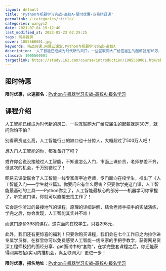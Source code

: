 ```yaml
---
layout: default
title: 'Python与机器学习实战-高校A-限时优惠-网易精品课'
permalink: /:categories/:title/
categories: wangyi2
date: 2021-07-04 15:12:40
last_modified_at: 2022-05-23 02:29:25
tags: 网易提供
cover: 1005560001.jpg
keywords: 精选网课,网易云课堂,Python与机器学习实战-高校A
description: '人工智能已经成为时代新的风口，一些互联网大厂给应届生的起薪就是30万，就问你怕不怕？别看薪资这么高，人工智能行业的缺口也'
classid: 1005560001
targetlink: https://study.163.com/course/introduction/1005560001.htm?share=1&shareId=1025206652&utm_campaign=share&utm_medium=iphoneShare&utm_source=&utm_u=1025206652
---
```


## 限时特惠

**限时优惠，火速报名**：[Python与机器学习实战-高校A-报名学习](https://study.163.com/course/introduction/1005560001.htm?share=1&shareId=1025206652&utm_campaign=share&utm_medium=iphoneShare&utm_source=&utm_u=1025206652)

## 课程介绍

人工智能已经成为时代新的风口，一些互联网大厂给应届生的起薪就是30万，就问你怕不怕？

别看薪资这么高，人工智能行业的缺口也十分惊人，大概超过了500万人吧！

想入门人工智能的你，都准备好了吗？



或许你会说没接触过人工智能，不知道怎么入门，市面上课价贵，老师参差不齐，但这次的机会，千万别错过了！



网易云课堂联合了人工智能一线专家唐宇迪老师，专门面向在校学生，推出了《人工智能入门——学生就业篇》。你要问它有什么厉害？只要你学完这门课，人工智能最基础的工具——Python你会了，人工智能最核心的部分——机器学习你掌握了，听完这门课，你就可以直接去找工作了！



它会是你听过的最接地气的课程，原理的详细讲解，结合老师手把手的实战演练，学完之后，你会发现，人工智能其实并不难！

而这门原价398的课程，这次面向在校学生，只要298元，



此外，我们还有更惊喜的福利！只要你购买课程，我们会在七个工作日之内拉你进专属学员群，在群里你可以免费感受人工智能一线专家的手把手教学，获得网易资深工程师校招的面经分享、get面试中的“套路”，在学完整套课程之后，你还能获得网易校招/实习内推机会，离互联网大厂更进一步！

**限时优惠，报名地址**：[Python与机器学习实战-高校A-报名学习](https://study.163.com/course/introduction/1005560001.htm?share=1&shareId=1025206652&utm_campaign=share&utm_medium=iphoneShare&utm_source=&utm_u=1025206652)

